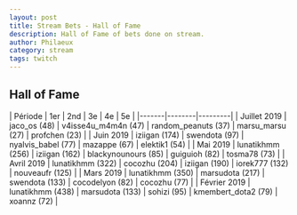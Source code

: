 ```yaml
---
layout: post
title: Stream Bets - Hall of Fame
description: Hall of Fame of bets done on stream.
author: Philaeux
category: stream
tags: twitch
---
```


## Hall of Fame

| Période | 1er | 2nd | 3e | 4e | 5e |
|-------|--------|---------|
| Juillet 2019 | jaco_os (48) | v4isse4u_m4m4n (47) | random_peanuts (37) | marsu_marsu (27) | profchen (23) |
| Juin 2019 | iziigan (174) | swendota (97) | nyalvis_babel (77) | mazappe (67) | elektik1 (54) |
| Mai 2019 | lunatikhmm (256) | iziigan  (162) | blackynounours  (85) | guiguioh  (82) | tosma78  (73) |
| Avril 2019 | lunatikhmm (322) | cocozhu  (204) | iziigan  (190) | iorek777  (132) | nouveaufr  (125) |
| Mars 2019 | lunatikhmm (350) | marsudota (217) | swendota (133) | cocodelyon (82) | cocozhu (77) |
| Février 2019 | lunatikhmm (438) | marsudota (133) | sohizi (95) | kmembert_dota2 (79) | xoannz (72) |
